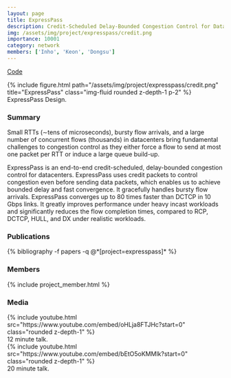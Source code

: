 ```yaml
---
layout: page
title: ExpressPass
description: Credit-Scheduled Delay-Bounded Congestion Control for Datacenters
img: /assets/img/project/expresspass/credit.png
importance: 10001
category: network
members: ['Inho', 'Keon', 'Dongsu']
---
```


<p class="profile-buttons">
    <a class="btn z-depth-0" href="https://github.com/kaist-ina/ns2-xpass">Code</a>
</p>

<div class="row justify-content-sm-center">
    <div class="col-md mt-3 col-md-6">
        {% include figure.html path="/assets/img/project/expresspass/credit.png" title="ExpressPass" class="img-fluid rounded z-depth-1 p-2" %}
        <div class="caption">
            ExpressPass Design.
        </div>
    </div>
</div>



<h3>Summary</h3>
Small RTTs (∼tens of microseconds), bursty flow arrivals, and a large number of concurrent flows (thousands) in datacenters bring fundamental challenges to congestion control as they either force a flow to send at most one packet per RTT or induce a large queue build-up.

ExpressPass is an end-to-end credit-scheduled, delay-bounded congestion control for datacenters. ExpressPass uses credit packets to control congestion even before sending data packets, which enables us to achieve bounded delay and fast convergence. It gracefully handles bursty flow arrivals. ExpressPass converges up to 80 times faster than DCTCP in 10 Gbps links. It greatly improves performance under heavy incast workloads and significantly reduces the flow completion times, compared to RCP, DCTCP, HULL, and DX under realistic workloads.

<h3>Publications</h3>
<div class="publications">
{% bibliography -f papers -q @*[project=expresspass]* %}
</div>

<h3>Members</h3>
{% include project_member.html %}


<h3>Media</h3>
<div class="row justify-content-sm-center">
    <div class="col-md mt-3 mt-md-0 col-md-6">
        {% include youtube.html src="https://www.youtube.com/embed/oHLja8FTJHc?start=0" class="rounded z-depth-1" %}
        <div class="caption">
            12 minute talk.
        </div>
    </div>
    <div class="col-md mt-3 mt-md-0 col-md-6">
        {% include youtube.html src="https://www.youtube.com/embed/bEtO5oKMMlk?start=0" class="rounded z-depth-1" %}
        <div class="caption">
            20 minute talk.
        </div>
    </div>
</div>
